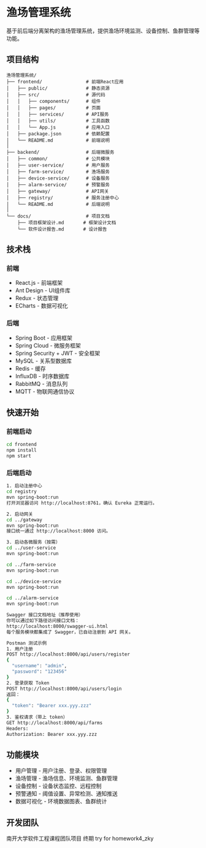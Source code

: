 # 渔场管理系统

基于前后端分离架构的渔场管理系统，提供渔场环境监测、设备控制、鱼群管理等功能。

## 项目结构

```
渔场管理系统/
├── frontend/                # 前端React应用
│   ├── public/              # 静态资源
│   ├── src/                 # 源代码
│   │   ├── components/      # 组件
│   │   ├── pages/           # 页面
│   │   ├── services/        # API服务
│   │   ├── utils/           # 工具函数
│   │   └── App.js           # 应用入口
│   ├── package.json         # 依赖配置
│   └── README.md            # 前端说明
│
├── backend/                 # 后端微服务
│   ├── common/              # 公共模块
│   ├── user-service/        # 用户服务
│   ├── farm-service/        # 渔场服务
│   ├── device-service/      # 设备服务
│   ├── alarm-service/       # 预警服务
│   ├── gateway/             # API网关
│   ├── registry/            # 服务注册中心
│   └── README.md            # 后端说明
│
└── docs/                    # 项目文档
    ├── 项目框架设计.md       # 框架设计文档
    └── 软件设计报告.md       # 设计报告
```

## 技术栈

### 前端

- React.js - 前端框架
- Ant Design - UI组件库
- Redux - 状态管理
- ECharts - 数据可视化

### 后端

- Spring Boot - 应用框架
- Spring Cloud - 微服务框架
- Spring Security + JWT - 安全框架
- MySQL - 关系型数据库
- Redis - 缓存
- InfluxDB - 时序数据库
- RabbitMQ - 消息队列
- MQTT - 物联网通信协议

## 快速开始

### 前端启动

```bash
cd frontend
npm install
npm start
```

### 后端启动

```bash
1. 启动注册中心
cd registry
mvn spring-boot:run
打开浏览器访问 http://localhost:8761，确认 Eureka 正常运行。

2. 启动网关
cd ../gateway
mvn spring-boot:run
接口统一通过 http://localhost:8000 访问。

3. 启动各微服务（按需）
cd ../user-service
mvn spring-boot:run

cd ../farm-service
mvn spring-boot:run

cd ../device-service
mvn spring-boot:run

cd ../alarm-service
mvn spring-boot:run

Swagger 接口文档地址（推荐使用）
你可以通过如下路径访问接口文档：
http://localhost:8000/swagger-ui.html
每个服务模块都集成了 Swagger，已自动注册到 API 网关。

Postman 测试示例
1. 用户注册
POST http://localhost:8000/api/users/register
{
  "username": "admin",
  "password": "123456"
}
2. 登录获取 Token
POST http://localhost:8000/api/users/login
返回：
{
  "token": "Bearer xxx.yyy.zzz"
}
3. 鉴权请求（带上 token）
GET http://localhost:8000/api/farms
Headers:
Authorization: Bearer xxx.yyy.zzz

```

## 功能模块

- 用户管理 - 用户注册、登录、权限管理
- 渔场管理 - 渔场信息、环境监测、鱼群管理
- 设备控制 - 设备状态监控、远程控制
- 预警通知 - 阈值设置、异常检测、通知推送
- 数据可视化 - 环境数据图表、鱼群统计

## 开发团队

南开大学软件工程课程团队项目 终期 try for homework4_zky
